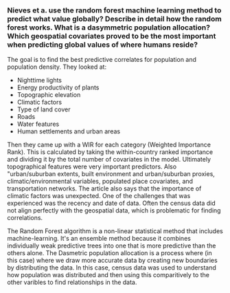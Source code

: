 ### Nieves et a. use the random forest machine learning method to predict what value globally? Describe in detail how the random forest works. What is a dasymmetric population allocation? Which geospatial covariates proved to be the most important when predicting global values of where humans reside?

The goal is to find the best predictive correlates for population and population density. They looked at:
- Nighttime lights
- Energy productivity of plants
- Topographic elevation
- Climatic factors
- Type of land cover
- Roads
- Water features
- Human settlements and urban areas

Then they came up with a WIR for each category (Weighted Importance Rank). This is calculated by taking the within-country ranked importance and dividing it by the total number of covariates in the model. Ultimately topographical features were very important predictors. Also "urban/suburban extents, built environment and urban/suburban proxies, climatic/environmental variables, populated place covariates, and transportation networks. The article also says that the importance of climatic factors was unexpected. One of the challenges that was experienced was the recency and date of data. Often the census data did not align perfectly with the geospatial data, which is problematic for finding correlations. 

The Random Forest algorithm is a non-linear statistical method that includes machine-learning. It's an ensemble method because it combines individually weak predictive trees into one that is more predictive than the others alone. The Dasmetric population allocation is a process where (in this case) where we draw more accurate data by creating new boundaries by distributing the data. In this case, census data was used to understand how population was distributed and then using this comparitively to the other varibles to find relationships in the data.
